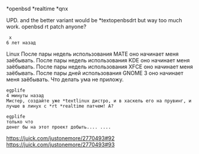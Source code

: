 *openbsd *realtime *qnx

UPD. and the better variant would be *textopenbsdrt but way too much work. openbsd rt patch anyone?


```
 x
6 лет назад
```

Linux После пары недель использования MATE оно начинает меня заёбывать. После пары недель использования KDE оно начинает меня заёбывать. После пары недель использования XFCE оно начинает меня заёбывать. После пары дней использования GNOME 3 оно начинает меня заёбывать. Что делать ума не приложу. 

```
egplife
4 минуты назад
Мистер, создайте уже *textlinux дистро, и в хаскель его на прувинг, и лучше в линух с *rt *realtime патчем! А?

egplife
только что
денег бы на этот проект добыть.... ....  
```
https://juick.com/justonemore/2770493#92 https://juick.com/justonemore/2770493#93
